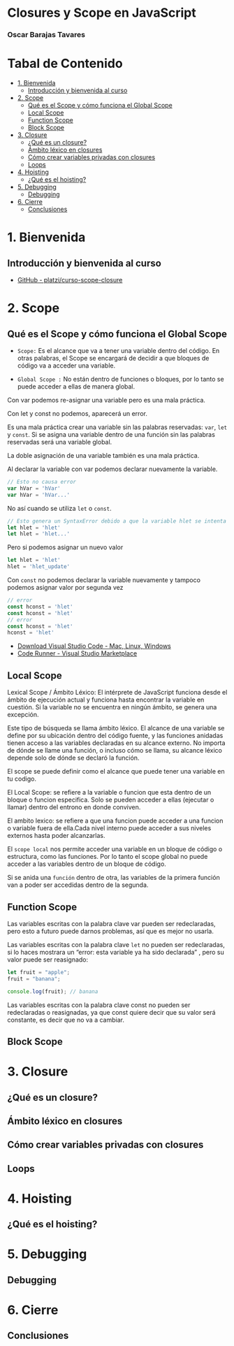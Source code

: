 <h1> Closures y Scope en JavaScript</h1>

<h3>Oscar Barajas Tavares</h3>

<h1>Tabal de Contenido</h1>

- [1. Bienvenida](#1-bienvenida)
  - [Introducción y bienvenida al curso](#introducción-y-bienvenida-al-curso)
- [2. Scope](#2-scope)
  - [Qué es el Scope y cómo funciona el Global Scope](#qué-es-el-scope-y-cómo-funciona-el-global-scope)
  - [Local Scope](#local-scope)
  - [Function Scope](#function-scope)
  - [Block Scope](#block-scope)
- [3. Closure](#3-closure)
  - [¿Qué es un closure?](#qué-es-un-closure)
  - [Ámbito léxico en closures](#ámbito-léxico-en-closures)
  - [Cómo crear variables privadas con closures](#cómo-crear-variables-privadas-con-closures)
  - [Loops](#loops)
- [4. Hoisting](#4-hoisting)
  - [¿Qué es el hoisting?](#qué-es-el-hoisting)
- [5. Debugging](#5-debugging)
  - [Debugging](#debugging)
- [6. Cierre](#6-cierre)
  - [Conclusiones](#conclusiones)


# 1. Bienvenida

## Introducción y bienvenida al curso

- [GitHub - platzi/curso-scope-closure](https://github.com/platzi/curso-scope-closure/tree/master)

# 2. Scope

## Qué es el Scope y cómo funciona el Global Scope

- `Scope:` Es el alcance que va a tener una variable dentro del código. En otras palabras, el Scope se encargará de decidir a que bloques de código va a acceder una variable.

- `Global Scope :` No están dentro de funciones o bloques, por lo tanto se puede acceder a ellas de manera global.

Con var podemos re-asignar una variable pero es una mala práctica.

Con let y const no podemos, aparecerá un error.

Es una mala práctica crear una variable sin las palabras reservadas: `var`, `let` y `const`.
Si se asigna una variable dentro de una función sin las palabras reservadas será una variable global.

La doble asignación de una variable también es una mala práctica.

Al declarar la variable con var podemos declarar nuevamente la variable.

```js
// Esto no causa error
var hVar = 'hVar'
var hVar = 'hVar...'
```

No así cuando se utiliza `let` o `const`.

```js
// Esto genera un SyntaxError debido a que la variable hlet se intenta declarar por segunda vez.
let hlet = 'hlet'
let hlet = 'hlet...'
```

Pero si podemos asignar un nuevo valor

```js
let hlet = 'hlet'
hlet = 'hlet_update'
```

Con `const` no podemos declarar la variable nuevamente y tampoco podemos asignar valor por segunda vez

```js
// error
const hconst = 'hlet'
const hconst = 'hlet'
// error
const hconst = 'hlet' 
hconst = 'hlet'
```

- [Download Visual Studio Code - Mac, Linux, Windows](https://code.visualstudio.com/download)
- [Code Runner - Visual Studio Marketplace](https://marketplace.visualstudio.com/items?itemName=formulahendry.code-runner)

## Local Scope

Lexical Scope / Ámbito Léxico: El intérprete de JavaScript funciona desde el ámbito de ejecución actual y funciona hasta encontrar la variable en cuestión. Si la variable no se encuentra en ningún ámbito, se genera una excepción.

Este tipo de búsqueda se llama ámbito léxico. El alcance de una variable se define por su ubicación dentro del código fuente, y las funciones anidadas tienen acceso a las variables declaradas en su alcance externo. No importa de dónde se llame una función, o incluso cómo se llama, su alcance léxico depende solo de dónde se declaró la función.

El scope se puede definir como el alcance que puede tener una variable en tu codigo.

El Local Scope: se refiere a la variable o funcion que esta dentro de un bloque o funcion especifica. Solo se pueden acceder a ellas (ejecutar o llamar) dentro del entrono en donde conviven.

El ambito lexico: se refiere a que una funcion puede acceder a una funcion o variable fuera de ella.Cada nivel interno puede acceder a sus niveles externos hasta poder alcanzarlas.

El `scope local` nos permite acceder una variable en un bloque de código o estructura, como las funciones. Por lo tanto el scope global no puede acceder a las variables dentro de un bloque de código.

Si se anida una `función` dentro de otra, las variables de la primera función van a poder ser accedidas dentro de la segunda.

## Function Scope

Las variables escritas con la palabra clave var pueden ser redeclaradas, pero esto a futuro puede darnos problemas, así que es mejor no usarla.

Las variables escritas con la palabra clave `let` no pueden ser redeclaradas, si lo haces mostrara un “error: esta variable ya ha sido declarada” , pero su valor puede ser reasignado:

```js
let fruit = "apple";
fruit = "banana";

console.log(fruit); // banana
```

Las variables escritas con la palabra clave const no pueden ser redeclaradas o reasignadas, ya que const quiere decir que su valor será constante, es decir que no va a cambiar.

## Block Scope

# 3. Closure

## ¿Qué es un closure?


## Ámbito léxico en closures


## Cómo crear variables privadas con closures


## Loops

# 4. Hoisting

## ¿Qué es el hoisting?



# 5. Debugging

## Debugging



# 6. Cierre

## Conclusiones

